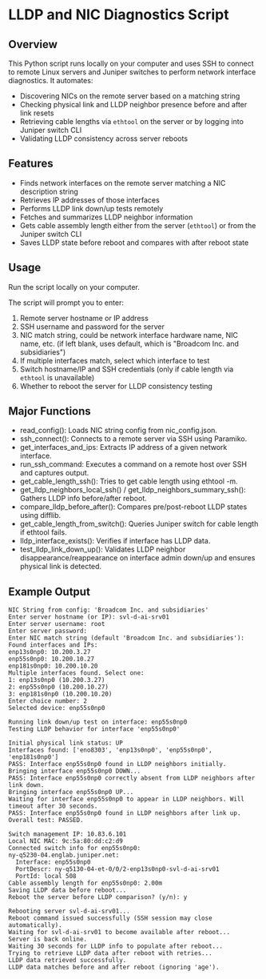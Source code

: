 # LLDP and NIC Diagnostics Script

## Overview

This Python script runs locally on your computer and uses SSH to connect to remote Linux servers and Juniper switches to perform network interface diagnostics. It automates:

- Discovering NICs on the remote server based on a matching string
- Checking physical link and LLDP neighbor presence before and after link resets
- Retrieving cable lengths via `ethtool` on the server or by logging into Juniper switch CLI
- Validating LLDP consistency across server reboots


## Features

- Finds network interfaces on the remote server matching a NIC description string
- Retrieves IP addresses of those interfaces
- Performs LLDP link down/up tests remotely
- Fetches and summarizes LLDP neighbor information
- Gets cable assembly length either from the server (`ethtool`) or from the Juniper switch CLI
- Saves LLDP state before reboot and compares with after reboot state


## Usage

Run the script locally on your computer.

The script will prompt you to enter:
1. Remote server hostname or IP address
2. SSH username and password for the server
3. NIC match string, could be network interface hardware name, NIC name, etc. (if left blank, uses default, which is "Broadcom Inc. and subsidiaries")
4. If multiple interfaces match, select which interface to test
5. Switch hostname/IP and SSH credentials (only if cable length via `ethtool` is unavailable)
6. Whether to reboot the server for LLDP consistency testing

## Major Functions

- read_config(): Loads NIC string config from nic_config.json.
- ssh_connect(): Connects to a remote server via SSH using Paramiko.
- get_interfaces_and_ips: Extracts IP address of a given network interface.
- run_ssh_command: Executes a command on a remote host over SSH and captures output.
- get_cable_length_ssh(): Tries to get cable length using ethtool -m.
- get_lldp_neighbors_local_ssh() / get_lldp_neighbors_summary_ssh(): Gathers LLDP info before/after reboot.
- compare_lldp_before_after(): Compares pre/post-reboot LLDP states using difflib.
- get_cable_length_from_switch(): Queries Juniper switch for cable length if ethtool fails.
- lldp_interface_exists(): Verifies if interface has LLDP data.
- test_lldp_link_down_up(): Validates LLDP neighbor disappearance/reappearance on interface admin down/up and ensures physical link is detected.

## Example Output

```
NIC String from config: 'Broadcom Inc. and subsidiaries'
Enter server hostname (or IP): svl-d-ai-srv01
Enter server username: root
Enter server password: 
Enter NIC match string (default 'Broadcom Inc. and subsidiaries'): 
Found interfaces and IPs:
enp13s0np0: 10.200.3.27
enp55s0np0: 10.200.10.27
enp181s0np0: 10.200.10.20
Multiple interfaces found. Select one:
1: enp13s0np0 (10.200.3.27)
2: enp55s0np0 (10.200.10.27)
3: enp181s0np0 (10.200.10.20)
Enter choice number: 2
Selected device: enp55s0np0

Running link down/up test on interface: enp55s0np0
Testing LLDP behavior for interface 'enp55s0np0'

Initial physical link status: UP
Interfaces found: ['eno8303', 'enp13s0np0', 'enp55s0np0', 'enp181s0np0']
PASS: Interface enp55s0np0 found in LLDP neighbors initially.
Bringing interface enp55s0np0 DOWN...
PASS: Interface enp55s0np0 correctly absent from LLDP neighbors after link down.
Bringing interface enp55s0np0 UP...
Waiting for interface enp55s0np0 to appear in LLDP neighbors. Will timeout after 30 seconds.
PASS: Interface enp55s0np0 found in LLDP neighbors after link up.
Overall test: PASSED.

Switch management IP: 10.83.6.101
Local NIC MAC: 9c:5a:80:dd:c2:d9
Connected switch info for enp55s0np0:
ny-q5230-04.englab.juniper.net:
  Interface: enp55s0np0
  PortDescr: ny-q5130-04-et-0/0/2-enp13s0np0-svl-d-ai-srv01
  PortId: local 508
Cable assembly length for enp55s0np0: 2.00m
Saving LLDP data before reboot...
Reboot the server before LLDP comparison? (y/n): y

Rebooting server svl-d-ai-srv01...
Reboot command issued successfully (SSH session may close automatically).
Waiting for svl-d-ai-srv01 to become available after reboot...
Server is back online.
Waiting 30 seconds for LLDP info to populate after reboot...
Trying to retrieve LLDP data after reboot with retries...
LLDP data retrieved successfully.
LLDP data matches before and after reboot (ignoring 'age').
```
